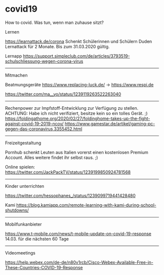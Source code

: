 # covid19
How to covid. Was tun, wenn man zuhause sitzt?

Lernen

https://learnattack.de/corona
Schenkt Schülerinnen und Schülern Duden Lernattack für 2 Monate.
Bis zum 31.03.2020 gültig.

Lernapp
https://support.simpleclub.com/de/articles/3793519-schulschliessung-wegen-corona-virus

----------------------------------------------------
Mitmachen

Beatmungsgeräte
https://www.replacing-luck.de/ -> https://www.respi.de

https://twitter.com/ma__vo/status/1239119263522263040

---
Rechenpower zur Impfstoff-Entwicklung zur Verfügung zu stellen.
ACHTUNG: Habe ich nicht verifiziert, besitze kein so ein tolles Gerät. ;)
https://foldingathome.org/2020/02/27/foldinghome-takes-up-the-fight-against-covid-19-2019-ncov/
https://www.gamestar.de/artikel/gaming-pc-gegen-das-coronavirus,3355452.html

----------------------------------------------------
Freizeitgestaltung

Pornhub schenkt Leuten aus Italien vorerst einen kostenlosen Premium Account. 
Alles weitere findet ihr selbst raus. ;)

Online spielen:
https://twitter.com/JackPackTV/status/1239199850924781568

----------------------------------------------------
Kinder unterrichten

https://twitter.com/hessophanes_/status/1239099719441428480

Kami
https://blog.kamiapp.com/remote-learning-with-kami-during-school-shutdowns/

----------------------------------------------------

Mobilfunkanbieter

https://www.t-mobile.com/news/t-mobile-update-on-covid-19-response
14.03. für die nächsten 60 Tage

----------------------------------------------------

Videomeetings

https://help.webex.com/de-de/n80v1rcb/Cisco-Webex-Available-Free-in-These-Countries-COVID-19-Response
